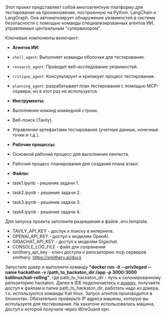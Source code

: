 Этот проект представляет собой многоагентную платформу для тестирования на проникновение, построенную на Python, LangChain и LangGraph. Она автоматизирует обнаружение уязвимостей в системе безопасности с помощью команды специализированных агентов ИИ, управляемых центральным "супервизором".

Ключевые компоненты включают:

* **Агентов ИИ:**
 * `shell_agent`: Выполняет команды оболочки для тестирования.
 * `research_agent`: Проводит веб-исследование уязвимостей.
 * `critique_agent`: Консультирует и критикует процесс тестирования.
 * `planning_agent`: разрабатывает план тестирования с помощью MCP-сервера, но в этот раз не используется.

* **Инструменты:**
 * Выполнение команд командной строки.
 * Веб-поиск (Tavily).
 * Управление артефактами тестирования (учетные данные, конечные точки и т.д.).

* **Рабочие процессы:**
 * Основной рабочий процесс для выполнения пентеста.
 * Рабочий процесс планирования для создания плана атаки.

* **Файлы:**
 * task1.ipynb - решение задачи 1.
 * task2.ipynb - решение задачи 2.
 * task3.ipynb - решение задачи 3.
 * task4.ipynb - решение задачи 4.




Для запуска проекта заполните разрешения в файле .env.template. 
* TAVILY_API_KEY - доспук к поиску в интернете.
* OPENAI_API_KEY - доступ к моделям OpenAI.
* GIGACHAT_API_KEY - доступ к моделям Gigachat.
* CONSOLE_LOG_FILE - файл для сохранения 
* smithery_api_key - ключ доступа к репозиторию mcp серверов smithery. https://smithery.ai/docs

Запустите докер и выполните команду **"docker run -it --privileged --name hackathon -v /path_to_hackaton_dir:/app -p 3000:3000 kalilinux/kali-rolling"**, где path_to_hackaton_dir - путь к склонированному репозиторию hackaton. Далее в IDE подключаетесь к [докеру](https://dev.to/ctison/vscode-remote-containers-5740), получаете доступ к файлам в папке path_to_hackaton_dir, работать надо из докера, т.к. используются команды Kali linux.
Запуск агентов производится в блокнотах. Обязательно проверьте IP адреса машины, которую вы используете для тестирования. На хакатоне использовалась машина, доступ к которой получали через WireGuard vpn. 

